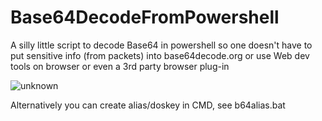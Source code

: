 # Base64DecodeFromPowershell
A silly little script to decode Base64 in powershell so one doesn't have to put sensitive info (from packets) into base64decode.org or use Web dev tools on browser or even a 3rd party browser plug-in  

![unknown](https://user-images.githubusercontent.com/55988027/156754717-df8fc66d-2fbd-4896-ad81-6bc8adc6160c.png)


Alternatively you can create alias/doskey in CMD, see b64alias.bat
